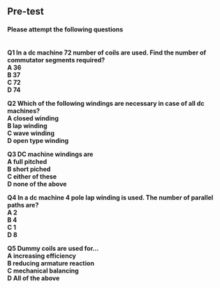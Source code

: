 ## <b> Pre-test
#### Please attempt the following questions 
<br>
Q1 In a dc machine 72 number of coils are used. Find the number of commutator segments required?<br>
A 36<br>
B 37<br>
<b>C 72<br> </b>
D 74<br>
    
Q2 Which of the following windings are necessary in case of all dc machines?<br>
<b>A closed winding<br></b>
B lap winding<br>
C wave winding<br>
D open type winding<br>
 
Q3 DC machine windings are<br>
<b>A full pitched<br></b>
B short piched<br>
C either of these<br>
D none of the above<br>

Q4 In a dc machine 4 pole lap winding is used. The number of parallel paths are?<br>
A 2<br>
<b>B 4<br></b>
C 1<br>
D 8<br>
 
Q5 Dummy coils are used for...<br>
A increasing efficiency<br>
B reducing armature reaction<br>
<b>C mechanical balancing<br></b>
D All of the above<br>
 
